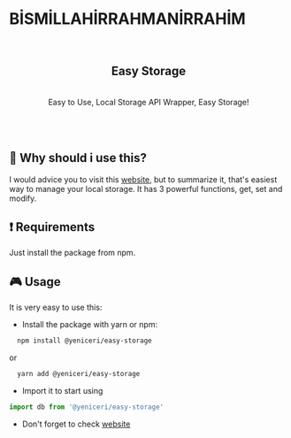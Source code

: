 # BİSMİLLAHİRRAHMANİRRAHİM




<div align="center">
  <br/>
  <h2>Easy Storage</h2>
  <br/>
  <span>Easy to Use, Local Storage API Wrapper, Easy Storage!</span>
</div>

<br/>
<br/>
<br/>

## 🚀 Why should i use this?

I would advice you to visit this <a href="">website</a>, but to summarize it, that's easiest way to manage your local storage. It has 3 powerful functions, get, set and modify.


## :exclamation: Requirements

Just install the package from npm.


## :video_game: Usage

It is very easy to use this:

* Install the package with yarn or npm:
```bash
  npm install @yeniceri/easy-storage
```
or
```bash
  yarn add @yeniceri/easy-storage
```

* Import it to start using

```js
import db from '@yeniceri/easy-storage'
```

* Don't forget to check <a href="">website</a>

